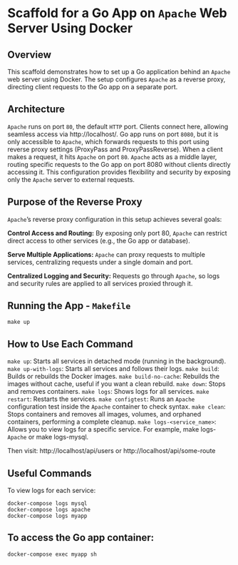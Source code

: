 # Scaffold for a Go App on `Apache` Web Server Using Docker

## Overview

This scaffold demonstrates how to set up a Go application behind an `Apache` web server using Docker. The setup configures
`Apache` as a reverse proxy, directing client requests to the Go app on a separate port.

## Architecture

`Apache` runs on port `80`, the default `HTTP` port. Clients connect here, allowing seamless access via http://localhost/.
Go app runs on port `8080`, but it is only accessible to `Apache`, which forwards requests to this port using reverse proxy
settings (ProxyPass and ProxyPassReverse).
When a client makes a request, it hits `Apache` on port `80`. `Apache` acts as a middle layer, routing specific requests to
the Go app on port 8080 without clients directly accessing it. This configuration provides flexibility and security by
exposing only the `Apache` server to external requests.

## Purpose of the Reverse Proxy

`Apache`’s reverse proxy configuration in this setup achieves several goals:

**Control Access and Routing:** By exposing only port 80, `Apache` can restrict direct access to other services (e.g., the Go
app or database).

**Serve Multiple Applications:** `Apache` can proxy requests to multiple services, centralizing requests under a single domain
and port.

**Centralized Logging and Security:** Requests go through `Apache`, so logs and security rules are applied to all services
proxied through it.

## Running the App - `Makefile`

    make up

## How to Use Each Command
`make up`: Starts all services in detached mode (running in the background).
`make up-with-logs`: Starts all services and follows their logs.
`make build`: Builds or rebuilds the Docker images.
`make build-no-cache`: Rebuilds the images without cache, useful if you want a clean rebuild.
`make down`: Stops and removes containers.
`make logs`: Shows logs for all services.
`make restart`: Restarts the services.
`make configtest`: Runs an `Apache` configuration test inside the `Apache` container to check syntax.
`make clean`: Stops containers and removes all images, volumes, and orphaned containers, performing a complete cleanup.
`make logs-<service_name>`: Allows you to view logs for a specific service. For example, make logs-`Apache` or make logs-mysql.

Then visit: http://localhost/api/users or http://localhost/api/some-route

## Useful Commands

To view logs for each service:

```
docker-compose logs mysql
docker-compose logs apache
docker-compose logs myapp
```

## To access the Go app container:

    docker-compose exec myapp sh